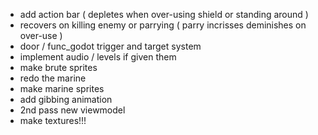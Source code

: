 - add action bar ( depletes when over-using shield or standing around )
- recovers on killing enemy or parrying ( parry incrisses deminishes on over-use )
- door / func_godot trigger and target system
- implement audio / levels if given them
- make brute sprites
- redo the marine
- make marine sprites
- add gibbing animation
- 2nd pass new viewmodel
- make textures!!!
